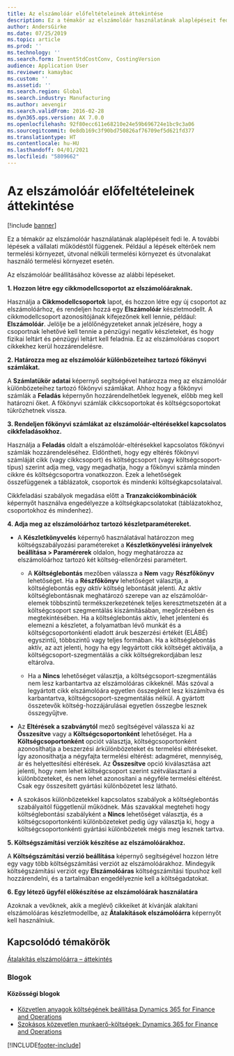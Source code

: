 ```yaml
---
title: Az elszámolóár előfeltételeinek áttekintése
description: Ez a témakör az elszámolóár használatának alaplépéseit fedi le.
author: AndersGirke
ms.date: 07/25/2019
ms.topic: article
ms.prod: ''
ms.technology: ''
ms.search.form: InventStdCostConv, CostingVersion
audience: Application User
ms.reviewer: kamaybac
ms.custom: ''
ms.assetid: ''
ms.search.region: Global
ms.search.industry: Manufacturing
ms.author: aevengir
ms.search.validFrom: 2016-02-28
ms.dyn365.ops.version: AX 7.0.0
ms.openlocfilehash: 92f80ecc611e68210e24e59b696724e1bc9c3a06
ms.sourcegitcommit: 0e8db169c3f90bd750826af76709ef5d621fd377
ms.translationtype: HT
ms.contentlocale: hu-HU
ms.lasthandoff: 04/01/2021
ms.locfileid: "5809662"
---
```

# <a name="prerequisites-for-standard-costs-overview"></a>Az elszámolóár előfeltételeinek áttekintése

[!include [banner](../includes/banner.md)]

Ez a témakör az elszámolóár használatának alaplépéseit fedi le. A további lépések a vállalati működéstől függenek. Például a lépések eltérőek nem termelési környezet, útvonal nélküli termelési környezet és útvonalakat használó termelési környezet esetén. 

Az elszámolóár beállításához kövesse az alábbi lépéseket.

**1. Hozzon létre egy cikkmodellcsoportot az elszámolóáraknak.**

Használja a **Cikkmodellcsoportok** lapot, és hozzon létre egy új csoportot az elszámolóárhoz, és rendeljen hozzá egy **Elszámolóár** készletmodellt. A cikkmodellcsoport azonosítójának kifejezőnek kell lennie, például: **Elszámolóár**. Jelölje be a jelölőnégyzeteket annak jelzésére, hogy a csoportnak lehetővé kell tennie a pénzügyi negatív készleteket, és hogy fizikai leltárt és pénzügyi leltárt kell feladnia. Ez az elszámolóáras csoport cikkekhez kerül hozzárendelésre.

**2. Határozza meg az elszámolóár különbözeteihez tartozó főkönyvi számlákat.** 

A **Számlatükör adatai** képernyő segítségével határozza meg az elszámolóár különbözeteihez tartozó főkönyvi számlákat. Ahhoz hogy a főkönyvi számlák a **Feladás** képernyőn hozzárendelhetőek legyenek, előbb meg kell határozni őket. A főkönyvi számlák cikkcsoportokat és költségcsoportokat tükrözhetnek vissza.

**3. Rendeljen főkönyvi számlákat az elszámolóár-eltérésekkel kapcsolatos cikkfeladásokhoz.** 

Használja a **Feladás** oldalt a elszámolóár-eltérésekkel kapcsolatos főkönyvi számlák hozzárendeléséhez. Eldöntheti, hogy egy eltérés főkönyvi számláját cikk (vagy cikkcsoport) és költségcsoport (vagy költségcsoport-típus) szerint adja meg, vagy megadhatja, hogy a főkönyvi számla minden cikkre és költségcsoportra vonatkozzon. Ezek a lehetőségek összefüggenek a táblázatok, csoportok és mindenki költségkapcsolataival. 

Cikkfeladási szabályok megadása előtt a **Tranzakciókombinációk** képernyőt használva engedélyezze a költségkapcsolatokat (táblázatokhoz, csoportokhoz és mindenhez).

**4. Adja meg az elszámolóárhoz tartozó készletparamétereket.** 

-  A **Készletkönyvelés** képernyő használatával határozzon meg költségszabályozási paramétereket a **Készletkönyvelési irányelvek beállítása > Paramérerek** oldalon, hogy meghatározza az elszámolóárhoz tartozó két költség-ellenőrzési paramétert.

    -  A **Költséglebontás** mezőben válassza a **Nem** vagy **Részfőkönyv** lehetőséget. Ha a **Részfőkönyv** lehetőséget választja, a költséglebontás egy *aktív* költség lebontását jelenti. Az aktív költséglebontásnak meghatározó szerepe van az elszámolóár-elemek többszintű termékszerkezetének teljes keresztmetszetén át a költségcsoport szegmentálás kiszámításában, megőrzésében és megtekintésében. Ha a költséglebontás aktív, lehet jelenteni és elemezni a készletet, a folyamatban lévő munkát és a költségcsoportonkénti eladott áruk beszerzési értékét (ELÁBÉ) egyszintű, többszintű vagy teljes formában. Ha a költséglebontás aktív, az azt jelenti, hogy ha egy legyártott cikk költségét aktiválja, a költségcsoport-szegmentálás a cikk költségrekordjában lesz eltárolva. 

    -  Ha a **Nincs** lehetőséget választja, a költségcsoport-szegmentálás nem lesz karbantartva az elszámolóáras cikkeknél. Más szóval a legyártott cikk elszámolóára egyetlen összegként lesz kiszámítva és karbantartva, költségcsoport-szegmentálás nélkül. A gyártott összetevők költség-hozzájárulásai egyetlen összegbe lesznek összegyűjtve.

-  Az **Eltérések a szabványtól** mező segítségével válassza ki az **Összesítve** vagy a **Költségcsoportonként** lehetőséget. Ha a **Költségcsoportonként** opciót választja, költségcsoportonként azonosíthatja a beszerzési árkülönbözeteket és termelési eltéréseket. Így azonosíthatja a négyfajta termelési eltérést: adagméret, mennyiség, ár és helyettesítési eltérések. Az **Összesítve** opció kiválasztása azt jelenti, hogy nem lehet költségcsoport szerint szétválasztani a különbözeteket, és nem lehet azonosítani a négyféle termelési eltérést. Csak egy összesített gyártási különbözetet lesz látható.

-  A szokásos különbözetekkel kapcsolatos szabályok a költséglebontás szabályaitól függetlenül működnek. Más szavakkal megteheti hogy költséglebontási szabályként a **Nincs** lehetőséget választja, és a költségcsoportonkénti különbözeteket pedig úgy választja ki, hogy a költségcsoportonkénti gyártási különbözetek mégis meg lesznek tartva.

**5. Költségszámítási verziók készítése az elszámolóárakhoz.** 

A **Költségszámítási verzió beállítása** képernyő segítségével hozzon létre egy vagy több költségszámítási verziót az elszámolóárakhoz. Mindegyik költségszámítási verziót egy **Elszámolóáras** költségszámítási típushoz kell hozzárendelni, és a tartalmában engedélyeznie kell a költségadatokat.

**6. Egy létező ügyfél előkészítése az elszámolóárak használatára** 

Azoknak a vevőknek, akik a meglévő cikkeiket át kívánják alakítani elszámolóáras készletmodellbe, az **Átalakítások elszámolóárra** képernyőt kell használniuk.


<a name="related-topics"></a>Kapcsolódó témakörök
--------

[Átalakítás elszámolóárra – áttekintés](standard-cost-conversion-overview.md)

### <a name="blogs"></a>Blogok

#### <a name="community-blogs"></a>Közösségi blogok

- [Közvetlen anyagok költségének beállítása Dynamics 365 for Finance and Operations](https://financefunction.tech/2018/06/07/how-to-set-up-standard-costs-for-direct-materials-in-dynamics-365-for-finance-and-operations)
- [Szokásos közevetlen munkaerő-költségek: Dynamics 365 for Finance and Operations](https://financefunction.tech/2018/07/16/standard-direct-labor-cost-in-dynamics-365-for-finance-and-operations)


[!INCLUDE[footer-include](../../includes/footer-banner.md)]